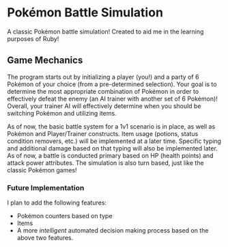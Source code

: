 # Pokémon Battle Simulation 
A classic Pokémon battle simulation! Created to aid me in the learning purposes of Ruby!

## Game Mechanics
The program starts out by initializing a player (you!) and a party of 6 Pokémon of your choice (from a pre-determined selection). Your goal is to determine the most appropriate combination of Pokémon in order to effectively defeat the enemy (an AI trainer with another set of 6 Pokémon)! Overall, your trainer AI will effectively determine when you should be switching Pokémon and utilizing items. 

As of now, the basic battle system for a 1v1 scenario is in place, as well as Pokémon and Player/Trainer constructs. Item usage (potions, status condition removers, etc.) will be implemented at a later time. Specific typing and additional damage based on that typing will also be implemented later. As of now, a battle is conducted primary based on HP (health points) and attack power attributes. The simulation is also turn based, just like the classic Pokémon games!

### Future Implementation
I plan to add the following features: 
* Pokémon counters based on type
* Items 
* A more *intelligent* automated decision making process based on the above two features. 

